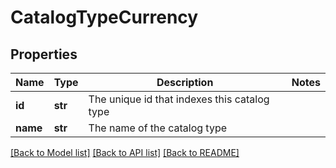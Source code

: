 # CatalogTypeCurrency

## Properties
Name | Type | Description | Notes
------------ | ------------- | ------------- | -------------
**id** | **str** | The unique id that indexes this catalog type | 
**name** | **str** | The name of the catalog type | 

[[Back to Model list]](../README.md#documentation-for-models) [[Back to API list]](../README.md#documentation-for-api-endpoints) [[Back to README]](../README.md)


